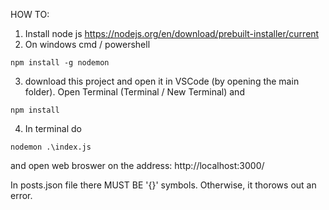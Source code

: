HOW TO:

1. Install node js https://nodejs.org/en/download/prebuilt-installer/current
2. On windows cmd / powershell

```
npm install -g nodemon
```

3. download this project and open it in VSCode (by opening the main folder). Open Terminal (Terminal / New Terminal) and

```
npm install

```

4. In terminal do

```
nodemon .\index.js
```

and open web broswer on the address: http://localhost:3000/

In posts.json file there MUST BE '{}' symbols. Otherwise, it thorows out an error.

